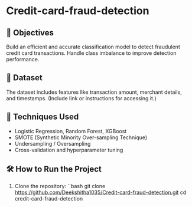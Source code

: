 # Credit-card-fraud-detection

## 🚀 Objectives
Build an efficient and accurate classification model to detect fraudulent credit card transactions. Handle class imbalance to improve detection performance.

## 📂 Dataset
The dataset includes features like transaction amount, merchant details, and timestamps. (Include link or instructions for accessing it.)

## 🧠 Techniques Used
- Logistic Regression, Random Forest, XGBoost
- SMOTE (Synthetic Minority Over-sampling Technique)
- Undersampling / Oversampling
- Cross-validation and hyperparameter tuning

## 🛠️ How to Run the Project

1. Clone the repository:
``bash
git clone https://github.com/Deekshitha1035/Credit-card-fraud-detection.git
cd credit-card-fraud-detection
